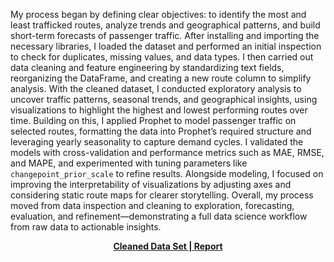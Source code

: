 My process began by defining clear objectives: to identify the most and least trafficked routes, analyze trends and geographical patterns, and build short-term forecasts of passenger traffic. After installing and importing the necessary libraries, I loaded the dataset and performed an initial inspection to check for duplicates, missing values, and data types. I then carried out data cleaning and feature engineering by standardizing text fields, reorganizing the DataFrame, and creating a new route column to simplify analysis. With the cleaned dataset, I conducted exploratory analysis to uncover traffic patterns, seasonal trends, and geographical insights, using visualizations to highlight the highest and lowest performing routes over time. Building on this, I applied Prophet to model passenger traffic on selected routes, formatting the data into Prophet’s required structure and leveraging yearly seasonality to capture demand cycles. I validated the models with cross-validation and performance metrics such as MAE, RMSE, and MAPE, and experimented with tuning parameters like `changepoint_prior_scale` to refine results. Alongside modeling, I focused on improving the interpretability of visualizations by adjusting axes and considering static route maps for clearer storytelling. Overall, my process moved from data inspection and cleaning to exploration, forecasting, evaluation, and refinement—demonstrating a full data science workflow from raw data to actionable insights.


<p align="center">
  <strong><a href="https://drive.google.com/file/d/1jWBBT2BAr68uIwOmSPTRaMDJSoqHwCCd/view?usp=sharing">Cleaned Data Set | </a></strong> 
  <strong><a href = "https://docs.google.com/document/d/1UjLSU7bZSHWQEx6QbIdl2f1SNRqDdI6D1Of_C4wz7Oc/edit?usp=sharing">Report </a></strong>
</p>


